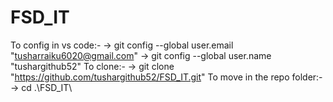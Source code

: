 # FSD_IT

To config in vs code:-
    -> git config --global user.email "tusharraiku6020@gmail.com"
    -> git config --global user.name "tushargithub52"
To clone:-
    -> git clone "https://github.com/tushargithub52/FSD_IT.git"
To move in the repo folder:-
    -> cd .\FSD_IT\